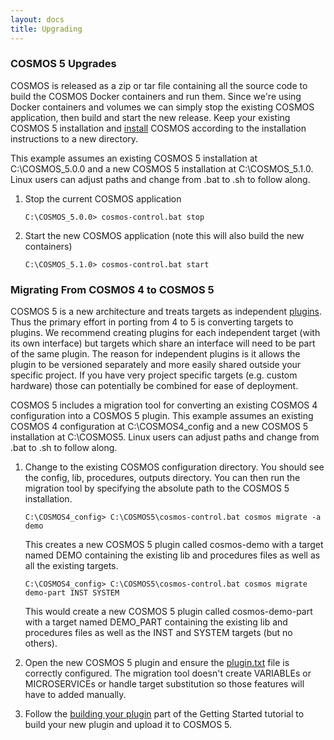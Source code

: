 ```yaml
---
layout: docs
title: Upgrading
---
```


### COSMOS 5 Upgrades

COSMOS is released as a zip or tar file containing all the source code to build the COSMOS Docker containers and run them. Since we're using Docker containers and volumes we can simply stop the existing COSMOS application, then build and start the new release. Keep your existing COSMOS 5 installation and [install](/docs/v5/installation) COSMOS according to the installation instructions to a new directory.

This example assumes an existing COSMOS 5 installation at C:\COSMOS_5.0.0 and a new COSMOS 5 installation at C:\COSMOS_5.1.0. Linux users can adjust paths and change from .bat to .sh to follow along.

1. Stop the current COSMOS application

    ```C:\COSMOS_5.0.0> cosmos-control.bat stop```

1. Start the new COSMOS application (note this will also build the new containers)

    ```C:\COSMOS_5.1.0> cosmos-control.bat start```


### Migrating From COSMOS 4 to COSMOS 5

COSMOS 5 is a new architecture and treats targets as independent [plugins](/docs/v5/plugins). Thus the primary effort in porting from 4 to 5 is converting targets to plugins. We recommend creating plugins for each independent target (with its own interface) but targets which share an interface will need to be part of the same plugin. The reason for independent plugins is it allows the plugin to be versioned separately and more easily shared outside your specific project. If you have very project specific targets (e.g. custom hardware) those can potentially be combined for ease of deployment.

COSMOS 5 includes a migration tool for converting an existing COSMOS 4 configuration into a COSMOS 5 plugin. This example assumes an existing COSMOS 4 configuration at C:\COSMOS4_config and a new COSMOS 5 installation at C:\COSMOS5. Linux users can adjust paths and change from .bat to .sh to follow along.

1. Change to the existing COSMOS configuration directory. You should see the config, lib, procedures, outputs directory. You can then run the migration tool by specifying the absolute path to the COSMOS 5 installation.

    ```C:\COSMOS4_config> C:\COSMOS5\cosmos-control.bat cosmos migrate -a demo```

    This creates a new COSMOS 5 plugin called cosmos-demo with a target named DEMO containing the existing lib and procedures files as well as all the existing targets.

    ```C:\COSMOS4_config> C:\COSMOS5\cosmos-control.bat cosmos migrate demo-part INST SYSTEM```

    This would create a new COSMOS 5 plugin called cosmos-demo-part with a target named DEMO_PART containing the existing lib and procedures files as well as the INST and SYSTEM targets (but no others).

1. Open the new COSMOS 5 plugin and ensure the [plugin.txt](/docs/v5/plugins#plugintxt-configuration-file) file is correctly configured. The migration tool doesn't create VARIABLEs or MICROSERVICEs or handle target substitution so those features will have to added manually.

1. Follow the [building your plugin](/docs/v5/gettingstarted#building-your-plugin) part of the Getting Started tutorial to build your new plugin and upload it to COSMOS 5.
